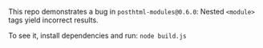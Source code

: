 This repo demonstrates a bug in `posthtml-modules@0.6.0`:
Nested `<module>` tags yield incorrect results.

To see it, install dependencies and run: `node build.js`
